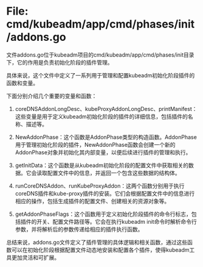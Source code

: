 # File: cmd/kubeadm/app/cmd/phases/init/addons.go

文件addons.go位于kubeadm项目的cmd/kubeadm/app/cmd/phases/init目录下，它的作用是负责初始化阶段的插件管理。

具体来说，这个文件中定义了一系列用于管理和配置kubeadm初始化阶段插件的函数和变量。

下面分别介绍几个重要的变量和函数：

1. coreDNSAddonLongDesc、kubeProxyAddonLongDesc、printManifest：这些变量是用于定义kubeadm初始化阶段的插件的详细信息，包括插件的名称、描述等。

2. NewAddonPhase：这个函数是AddonPhase类型的构造函数。AddonPhase用于管理初始化阶段的插件，NewAddonPhase函数会创建一个新的AddonPhase对象并初始化其内部变量，以便后续进行插件的管理和执行。

3. getInitData：这个函数是从kubeadm初始化阶段的配置文件中获取相关的数据。它会读取配置文件中的信息，并返回一个包含这些数据的结构体。

4. runCoreDNSAddon、runKubeProxyAddon：这两个函数分别用于执行coreDNS插件和kube-proxy插件的安装。它们会根据配置文件中的信息进行相应的操作，包括生成插件的配置文件、创建相关的资源对象等。

5. getAddonPhaseFlags：这个函数用于定义初始化阶段插件的命令行标志，包括插件的开关、配置文件路径等。它会在执行kubeadm init命令时解析命令行参数，并将解析后的参数传递给相应的插件执行函数。

总结来说，addons.go文件定义了插件管理的具体逻辑和相关函数，通过这些函数可以在初始化阶段根据配置文件动态地安装和配置各个插件，使得kubeadm工具更加灵活和可扩展。

